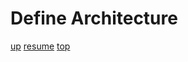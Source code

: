 # <a id="1-DEFINE ARCHITECTURE">Define Architecture</a>

[up](../README.md) [resume](../README.md#1-DEFINE-ARCHITECTURE) [top](README.md)

